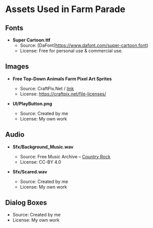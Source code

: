 ﻿# Assets Used in Farm Parade

## Fonts
- **Super Cartoon.ttf**
  - Source: [DaFont]https://www.dafont.com/super-cartoon.font)
  - License: Free for personal use & commercial use.

## Images
- **Free Top-Down Animals Farm Pixel Art Sprites**
  - Source: CraftPix.Net / [link](https://craftpix.net/freebies/free-top-down-animals-farm-pixel-art-sprites/)
  - License: https://craftpix.net/file-licenses/

- **UI/PlayButton.png**
  - Source: Created by me
  - License: My own work

## Audio
- **Sfx/Background_Music.wav**
  - Source: Free Music Archive – [Country Rock](https://freemusicarchive.org/music/lite-saturation/single/country-rock/)
  - License: CC-BY 4.0

- **Sfx/Scared.wav**
  - Source: Created by me
  - License: My own work

## Dialog Boxes
  - Source: Created by me
  - License: My own work